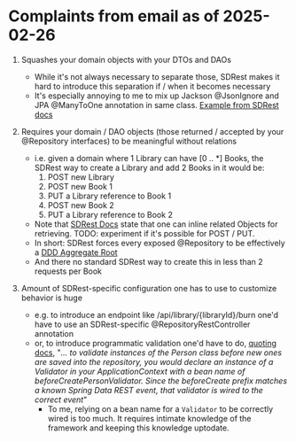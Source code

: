 # Complaints from email as of 2025-02-26

1. Squashes your domain objects with your DTOs and DAOs
    * While it's not always necessary to separate those, SDRest makes it hard to introduce this separation if / when it becomes necessary
    * It's especially annoying to me to mix up Jackson @JsonIgnore and JPA @ManyToOne annotation in same class. [Example from SDRest docs](https://docs.spring.io/spring-data/rest/reference/projections-excerpts.html#projections-excerpts.projections.hidden-data)

2. Requires your domain / DAO objects (those returned / accepted by your @Repository interfaces) to be meaningful without relations
    * i.e. given a domain where 1 Library can have [0 .. *] Books, the SDRest way to create a Library and add 2 Books in it would be: 
        1. POST new Library
        2. POST new  Book 1
        3. PUT a Library reference to Book 1
        4. POST new Book 2
        5. PUT a Library reference to Book 2
    * Note that [SDRest Docs](https://docs.spring.io/spring-data/rest/reference/projections-excerpts.html#projections-excerpts.excerpting-commonly-accessed-data) state that one can inline related Objects for retrieving. TODO: experiment if it's possible for POST / PUT.
    * In short: SDRest forces every exposed @Repository to be effectively a [DDD Aggregate Root](https://martinfowler.com/bliki/DDD_Aggregate.html)
    * And there no standard SDRest way to create this in less than 2 requests per Book
    
3. Amount of SDRest-specific configuration one has to use to customize behavior is huge
    * e.g. to introduce an endpoint like /api/library/{libraryId}/burn one'd have to use an SDRest-specific @RepositoryRestController annotation
    * or, to introduce programmatic validation one'd have to do, [quoting docs](https://docs.spring.io/spring-data/rest/reference/validation.html#page-title), "_... to validate instances of the Person class before new ones are saved into the repository, you would declare an instance of a Validator<Person> in your ApplicationContext with a bean name of beforeCreatePersonValidator. Since the beforeCreate prefix matches a known Spring Data REST event, that validator is wired to the correct event_" 
        * To me, relying on a bean name for a `Validator` to be correctly wired is too much. It requires intimate knowledge of the framework and keeping this knowledge uptodate.
